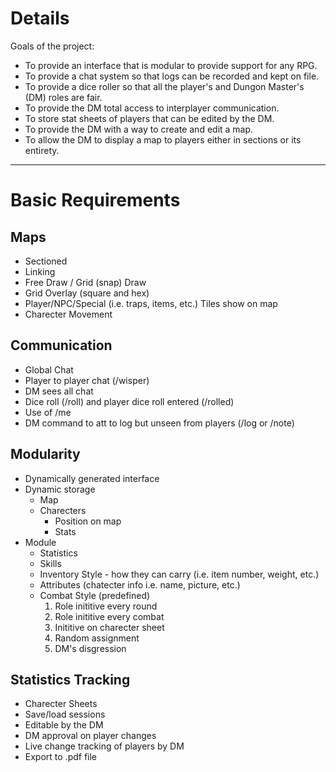 # Details #
Goals of the project:
  * To provide an interface that is modular to provide support for any RPG.
  * To provide a chat system so that logs can be recorded and kept on file.
  * To provide a dice roller so that all the player's and Dungon Master's (DM) roles are fair.
  * To provide the DM total access to interplayer communication.
  * To store stat sheets of players that can be edited by the DM.
  * To provide the DM with a way to create and edit a map.
  * To allow the DM to display a map to players either in sections or its entirety.


---


# Basic Requirements #

## Maps ##

  * Sectioned
  * Linking
  * Free Draw / Grid (snap) Draw
  * Grid Overlay (square and hex)
  * Player/NPC/Special (i.e. traps, items, etc.) Tiles show on map
  * Charecter Movement

## Communication ##

  * Global Chat
  * Player to player chat (/wisper)
  * DM sees all chat
  * Dice roll (/roll) and player dice roll entered (/rolled)
  * Use of /me
  * DM command to att to log but unseen from players (/log or /note)

## Modularity ##

  * Dynamically generated interface
  * Dynamic storage
    * Map
    * Charecters
      * Position on map
      * Stats
  * Module
    * Statistics
    * Skills
    * Inventory Style - how they can carry (i.e. item number, weight, etc.)
    * Attributes (chatecter info i.e. name, picture, etc.)
    * Combat Style (predefined)
      1. Role inititive every round
      1. Role inititive every combat
      1. Inititive on charecter sheet
      1. Random assignment
      1. DM's disgression

## Statistics Tracking ##

  * Charecter Sheets
  * Save/load sessions
  * Editable by the DM
  * DM approval on player changes
  * Live change tracking of players by DM
  * Export to .pdf file
